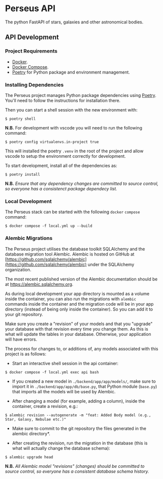 # Perseus API

The python FastAPI of stars, galaxies and other astronomical bodies.

## API Development

### Project Requirements

- [Docker](https://www.docker.com/).
- [Docker Compose](https://docs.docker.com/compose/install/).
- [Poetry](https://python-poetry.org/) for Python package and environment management.

### Installing Dependencies

The Perseus project manages Python package dependencies using [Poetry](https://python-poetry.org/). You'll need to follow the instructions for installation there.

Then you can start a shell session with the new environment with:

```console
$ poetry shell
```

**N.B.** For development with vscode you will need to run the following command:

```console
$ poetry config virtualenvs.in-project true
```

This will installed the poetry `.venv` in the root of the project and allow vscode to setup the environment correctly for development.

To start development, install all of the dependencies as:

```console
$ poetry install
```

**N.B.** _Ensure that any dependency changes are committed to source control, so everyone has a consistenct package dependecy list._

### Local Development

The Perseus stack can be started with the following `docker` `compose` command:

```console
$ docker compose -f local.yml up --build
```

### Alembic Migrations

The Perseus project utilises the database toolkit SQLAlchemy and the database migration tool Alembic. Alembic is hosted on GitHub at [https://github.com/sqlalchemy/alembic](https://github.com/sqlalchemy/alembic) under the SQLAlchemy organization.

The most recent published version of the Alembic documentation should be at https://alembic.sqlalchemy.org.

As during local development your app directory is mounted as a volume inside the container, you can also run the migrations with `alembic` commands inside the container and the migration code will be in your app directory (instead of being only inside the container). So you can add it to your git repository.

Make sure you create a "revision" of your models and that you "upgrade" your database with that revision every time you change them. As this is what will update the tables in your database. Otherwise, your application will have errors.

The process for changes to, or additions of, any models associated with this project is as follows:

- Start an interactive shell session in the api container:

```console
$ docker compose -f local.yml exec api bash
```

- If you created a new model in `./backend/app/app/models/`, make sure to import it in `./backend/app/app/db/base.py`, that Python module (`base.py`) that imports all the models will be used by Alembic.

- After changing a model (for example, adding a column), inside the container, create a revision, e.g.:

```console
$ alembic revision --autogenerate -m "feat: Added Body model (e.g., Star, Galaxy, Nebulae etc.)"
```

- Make sure to commit to the git repository the files generated in the alembic directory\*.

- After creating the revision, run the migration in the database (this is what will actually change the database schema):

```console
$ alembic upgrade head
```

**N.B.** _All Alembic model "revisions" (changes) should be committed to source control, so everyone has a consistent database schema history._
